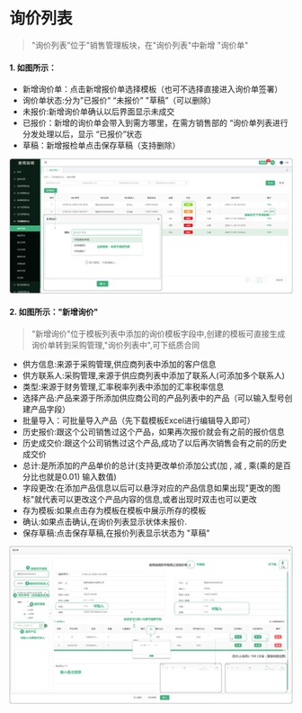 # 询价列表

> "询价列表”位于"销售管理板块，在"询价列表"中新增 "询价单" 

#### 1. 如图所示：
* 新增询价单：点击新增报价单选择模板（也可不选择直接进入询价单签署）
* 询价单状态:分为”已报价“   “未报价”   "草稿”（可以删除）
* 未报价:新增询价单确认以后界面显示未成交
* 已报价：新增的询价单会带入到需方哪里，在需方销售部的 “询价单列表进行分发处理以后，显示 “已报价”状态
* 草稿：新增报检单点击保存草稿（支持删除）


![如图所示](../file/cg-xjlb1.png)

#### 2. 如图所示："新增询价"

> "新增询价"位于模板列表中添加的询价模板字段中,创建的模板可直接生成询价单转到采购管理,"询价列表中",可下纸质合同

* 供方信息:来源于采购管理,供应商列表中添加的客户信息
* 供方联系人:采购管理,来源于供应商列表中添加了联系人(可添加多个联系人)
* 类型:来源于财务管理,汇率税率列表中添加的汇率税率信息
* 选择产品:产品来源于所添加供应商公司的产品列表中的产品（可以输入型号创建产品字段）
* 批量导入：可批量导入产品（先下载模板Excel进行编辑导入即可）
* 历史报价:跟这个公司销售过这个产品，如果再次报价就会有之前的报价信息
* 历史成交价:跟这个公司销售过这个产品,成功了以后再次销售会有之前的历史成交价
* 总计:是所添加的产品单价的总计(支持更改单价添加公式(加 , 减 , 乘(乘的是百分比也就是0.01) 输入数值)
* 字段更改:在添加产品信息以后可以悬浮对应的产品信息如果出现"更改的图标"就代表可以更改这个产品内容的信息,或者出现时双击也可以更改
* 存为模板:如果点击存为模板在模板中展示所存的模板
* 确认:如果点击确认,在询价列表显示状体未报价.
* 保存草稿:点击保存草稿,在报价列表显示状态为 "草稿"

![如图所示](../file/cg-mblb3.png)
